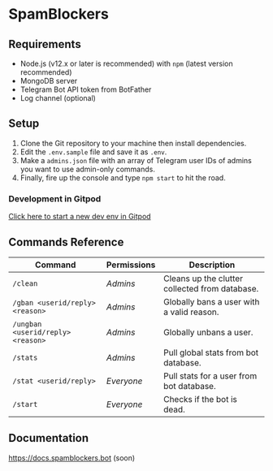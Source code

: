 # SpamBlockers

## Requirements

* Node.js (v12.x or later is recommended) with `npm` (latest version recommended)
* MongoDB server
* Telegram Bot API token from BotFather
* Log channel (optional)

## Setup

1. Clone the Git repository to your machine then install dependencies.
2. Edit the `.env.sample` file and save it as `.env`.
3. Make a `admins.json` file with an array of Telegram user IDs of admins you want to use admin-only commands.
4. Finally, fire up the console and type `npm start` to hit the road.

### Development in Gitpod

[Click here to start a new dev env in Gitpod](https://gitpod.io/#github.com/YouTwitFace/SpamBlockerBot)

[here (not recommended)]: https://gitpod.io/#github.com/AndreiJirohHaliliDev2006/SpamBlockersBot

## Commands Reference

| Command | Permissions | Description |
| ----- | ----- | ----- |
| `/clean` | _Admins_ | Cleans up the clutter collected from database. |
| `/gban <userid/reply> <reason>`  | _Admins_ | Globally bans a user with a valid reason. |
| `/ungban <userid/reply> <reason>`| _Admins_ | Globally unbans a user. |
| `/stats` | _Admins_ | Pull global stats from bot database. |
| `/stat <userid/reply>` | _Everyone_ | Pull stats for a user from bot database. |
| `/start` | _Everyone_ | Checks if the bot is dead. |

## Documentation

<https://docs.spamblockers.bot> (soon)
